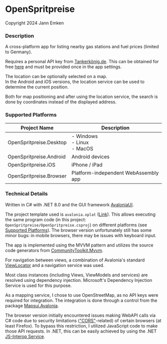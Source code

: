 # OpenSpritpreise
Copyright 2024 Jann Emken

### Description
A cross-platform app for listing nearby gas stations and fuel prices (limited to Germany).

Requires a personal API key from [Tankerkönig.de](http://tankerkoenig.de/). This can be obtained for free [here](https://creativecommons.tankerkoenig.de/) and must be provided once in the app settings.

The location can be optionally selected on a map.<br/>
In the Android and iOS versions, the location service can be used to determine the current position.

Both for map positioning and after using the location service, the search is done by coordinates instead of the displayed address.

### Supported Platforms

|Project Name|Description|
|-|-|
|OpenSpritpreise.Desktop|- Windows<br/>- Linux<br/>- MacOS|
|OpenSpritpreise.Android|Android devices|
|OpenSpritpreise.iOS|iPhone / iPad|
|OpenSpritpreise.Browser|Platform-independent WebAssembly app|

### Technical Details
Written in C# with .NET 8.0 and the GUI framework [AvaloniaUI](https://github.com/AvaloniaUI/Avalonia).

The project template used is ```avalonia.xplat``` ([Link](https://github.com/AvaloniaUI/avalonia-dotnet-templates)). This allows executing the same program code (in this project: ```OpenSpritpreise/OpenSpritpreise.csproj```) on different platforms (see [Supported Platforms](https://github.com/q-g-j/OpenSpritpreise/edit/master/README.md#supported-platforms)). The browser version unfortunately still has some minor bugs: in mobile browsers, there may be issues with keyboard input.

The app is implemented using the MVVM pattern and utilizes the source code generators from [CommunityToolkit.Mvvm](https://learn.microsoft.com/en-us/dotnet/communitytoolkit/mvvm/).

For navigation between views, a combination of Avalonia's standard [ViewLocator](https://docs.avaloniaui.net/docs/concepts/view-locator) and a navigation service was used.

Most class instances (including Views, ViewModels and services) are resolved using dependency injection. Microsoft's Dependency Injection Service is used for this purpose.

As a mapping service, I chose to use OpenStreetMap, as no API keys were required for integration. The integration is done through a control from the package [Mapsui.Avalonia](https://github.com/Mapsui/Mapsui).

The browser version initially encountered issues making WebAPI calls via C# code due to security limitations (["CORS"](https://developer.mozilla.org/en-US/docs/Web/HTTP/CORS?ref=rowanudell.com)-related) of certain browsers (at least Firefox). To bypass this restriction, I utilized JavaScript code to make those API requests. In .NET, this can be easily achieved by using the .NET [JS-Interop Service](https://learn.microsoft.com/en-us/aspnet/core/blazor/javascript-interoperability/import-export-interop?view=aspnetcore-8.0).
